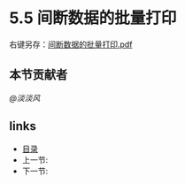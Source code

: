 # 5.5 间断数据的批量打印
右键另存：[间断数据的批量打印.pdf](docs/5.5.1.pdf)

[](docs/5.5.1.pdf?raw=true)

## 本节贡献者
*@淡淡风*

## links
  * [目录](<preface.md>)
  * 上一节: [](<05.4.md>)
  * 下一节: [](<05.6.md>)
